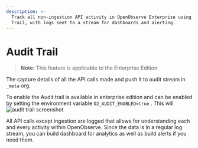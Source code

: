 ```yaml
---
description: >-
  Track all non-ingestion API activity in OpenObserve Enterprise using Audit
  Trail, with logs sent to a stream for dashboards and alerting.
---
```

# Audit Trail

> **Note:** This feature is applicable to the Enterprise Edition.

The capture details of all the API calls made and push it to audit stream in `_meta` org.

To enable the Audit trail is available in enterprise edition and can be enabled by setting the environment variable `O2_AUDIT_ENABLED=true` . This will 
![audit trail screenshot](../../images/audit.webp)

All API calls except ingestion are logged that allows for understanding each and every activity within OpenObserve. Since the data is in a regular log stream, you can build dashboard for analytics as well as build alerts if you need them.
